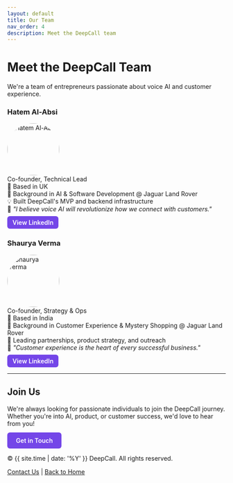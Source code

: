 ```yaml
---
layout: default
title: Our Team
nav_order: 4
description: Meet the DeepCall team
---
```


# Meet the DeepCall Team

We're a team of entrepreneurs passionate about voice AI and customer experience.

### Hatem Al-Absi
<img src="/assets/images/hatem.jpg" alt="Hatem Al-Absi" style="width:120px; border-radius:50%;"><br/>
Co-founder, Technical Lead  
📍 Based in UK  
🚗 Background in AI & Software Development @ Jaguar Land Rover  
💡 Built DeepCall's MVP and backend infrastructure  
💬 *"I believe voice AI will revolutionize how we connect with customers."*  
<a href="https://www.linkedin.com/in/hatemalabsi/" target="_blank" style="display:inline-block; margin-top:8px; background-color:#7446E8; color:white; padding:6px 12px; border-radius:6px; text-decoration:none; font-weight:600;">View LinkedIn</a>

### Shaurya Verma
<img src="/assets/images/shaurya.jpg" alt="Shaurya Verma" style="width:120px; border-radius:50%;"><br/>
Co-founder, Strategy & Ops  
📍 Based in India  
🚗 Background in Customer Experience & Mystery Shopping @ Jaguar Land Rover  
🎯 Leading partnerships, product strategy, and outreach  
💬 *"Customer experience is the heart of every successful business."*  
<a href="https://www.linkedin.com/in/shaurya-verma-8286571b4/" target="_blank" style="display:inline-block; margin-top:8px; background-color:#7446E8; color:white; padding:6px 12px; border-radius:6px; text-decoration:none; font-weight:600;">View LinkedIn</a>

---

## Join Us

We're always looking for passionate individuals to join the DeepCall journey. Whether you're into AI, product, or customer success, we'd love to hear from you!  
<a href="mailto:careers@deepcall.io" target="_blank" style="display:inline-block; margin-top:12px; background-color:#7446E8; color:white; padding:10px 20px; border-radius:6px; text-decoration:none; font-weight:600;">Get in Touch</a>

<footer class="deepcall-footer">
  <div class="footer-inner">
    <p>© {{ site.time | date: '%Y' }} DeepCall. All rights reserved.</p>
    <p><a href="mailto:contact@deepcall.io">Contact Us</a> | <a href="/">Back to Home</a></p>
  </div>
</footer>